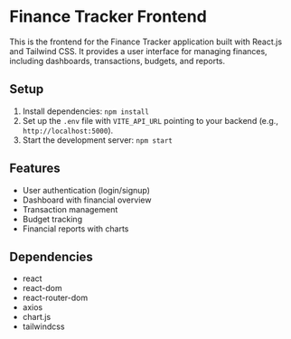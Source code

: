 # Finance Tracker Frontend

This is the frontend for the Finance Tracker application built with React.js and Tailwind CSS. It provides a user interface for managing finances, including dashboards, transactions, budgets, and reports.

## Setup
1. Install dependencies: `npm install`
2. Set up the `.env` file with `VITE_API_URL` pointing to your backend (e.g., `http://localhost:5000`).
3. Start the development server: `npm start`

## Features
- User authentication (login/signup)
- Dashboard with financial overview
- Transaction management
- Budget tracking
- Financial reports with charts

## Dependencies
- react
- react-dom
- react-router-dom
- axios
- chart.js
- tailwindcss